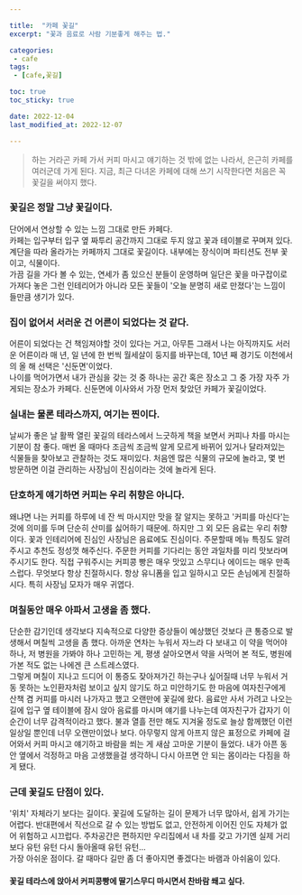 ```yaml
---

title:  "카페 꽃길"
excerpt: "꽃과 음료로 사람 기분좋게 해주는 법."

categories:
 - cafe
tags:
 - [cafe,꽃길]

toc: true
toc_sticky: true

date: 2022-12-04
last_modified_at: 2022-12-07

---
```


>하는 거라곤 카페 가서 커피 마시고 얘기하는 것 밖에 없는 나라서, 은근히 카페를 여러군데 가게 된다. 지금, 최근 다녀온 카페에 대해 쓰기 시작한다면 처음은 꼭 꽃길을 써야지 했다.

### 꽃길은 정말 그냥 꽃길이다.
단어에서 연상할 수 있는 느낌 그대로 만든 카페다.  
카페는 입구부터 입구 옆 짜투리 공간까지 그대로 두지 않고 꽃과 테이블로 꾸며져 있다. 계단을 따라 올라가는 카페까지 그대로 꽃길이다. 내부에는 장식이며 파티션도 전부 꽃이고, 식물이다.  
가끔 길을 가다 볼 수 있는, 연세가 좀 있으신 분들이 운영하며 일단은 꽃을 마구잡이로 가져다 놓은 그런 인테리어가 아니라 모든 꽃들이 '오늘 분명히 새로 만졌다'는 느낌이 들만큼 생기가 있다.  

### 집이 없어서 서러운 건 어른이 되었다는 것 같다.
어른이 되었다는 건 책임져야할 것이 있다는 거고, 아무튼 그래서 나는 아직까지도 서러운 어른이라 매 년, 일 년에 한 번씩 월세살이 둥지를 바꾸는데, 10년 째 경기도 이천에서의 올 해 선택은 '신둔면'이었다.  
나이를 먹어가면서 내가 관심을 갖는 것 중 하나는 공간 혹은 장소고 그 중 가장 자주 가게되는 장소가 카페다. 신둔면에 이사와서 가장 먼저 찾았던 카페가 꽃길이었다.  

### 실내는 물론 테라스까지, 여기는 찐이다.
날씨가 좋은 날 활짝 열린 꽃길의 테라스에서 느긋하게 책을 보면서 커피나 차를 마시는 기분이 참 좋다. 매번 올 때마다 조금씩 조금씩 알게 모르게 바뀌어 있거나 달라져있는 식물들을 찾아보고 관찰하는 것도 재미있다. 처음엔 많은 식물의 규모에 놀라고, 몇 번 방문하면 이걸 관리하는 사장님이 진심이라는 것에 놀라게 된다.

### 단호하게 얘기하면 커피는 우리 취향은 아니다.
왜냐면 나는 커피를 하루에 네 잔 씩 마시지만 맛을 잘 알지는 못하고 '커피를 마신다'는 것에 의미를 두며 단순히 산미를 싫어하기 때문에. 하지만 그 외 모든 음료는 우리 취향이다. 꽃과 인테리어에 진심인 사장님은 음료에도 진심이다. 주문할때 메뉴 특징도 알려주시고 추천도 정성껏 해주신다. 주문한 커피를 기다리는 동안 과일차를 미리 맛보라며 주시기도 한다. 직접 구워주시는 커피콩 빵은 매우 맛있고 스무디나 에이드는 매우 만족스럽다. 무엇보다 항상 친절하시다. 항상 유니폼을 입고 일하시고 모든 손님에게 친절하시다. 특히 사장님 모자가 매우 귀엽다.

### 며칠동안 매우 아파서 고생을 좀 했다.
단순한 감기인데 생각보다 지속적으로 다양한 증상들이 예상했던 것보다 큰 통증으로 발생해서 며칠씩 고생을 좀 했다. 아까운 연차는 누워서 자느라 다 보내고 이 약을 먹어야 하나, 저 병원을 가봐야 하나 고민하는 게, 평생 살아오면서 약을 사먹어 본 적도, 병원에 가본 적도 없는 나에겐 큰 스트레스였다.  
그렇게 며칠이 지나고 드디어 이 통증도 잦아져가긴 하는구나 싶어질때 너무 누워서 거동 못하는 노인환자처럼 보이고 싶지 않기도 하고 미안하기도 한 마음에 여자친구에게 산책 겸 커피를 마시러 나가자고 했고 오랜만에 꽃길에 왔다. 음료만 사서 가려고 나오는 길에 입구 옆 테이블에 잠시 앉아 음료를 마시며 얘기를 나누는데 여자친구가 갑자기 이 순간이 너무 감격적이라고 했다. 불과 열흘 전만 해도 지겨울 정도로 늘상 함께했던 이런 일상일 뿐인데 너무 오랜만이었나 보다. 아무렇지 않게 아프지 않은 표정으로 카페에 걸어와서 커피 마시고 얘기하고 바람을 쐬는 게 새삼 고마운 기분이 들었다. 내가 아픈 동안 옆에서 걱정하고 마음 고생했을걸 생각하니 다시 아프면 안 되는 몸이라는 다짐을 하게 됐다.  

### 근데 꽃길도 단점이 있다.
'위치' 자체라기 보다는 길이다. 꽃길에 도달하는 길이 문제가 너무 많아서, 쉽게 가기는 어렵다. 반대편에서 직선으로 갈 수 있는 방법도 없고, 안전하게 이어진 인도 자체가 없어 위험하고 시끄럽다. 주차공간은 편하지만 우리집에서 내 차를 갖고 가기엔 실제 거리보다 유턴 유턴 다시 돌아올때 유턴 유턴...  
가장 아쉬운 점이다. 갈 때마다 길만 좀 더 좋아지면 좋겠다는 바램과 아쉬움이 있다.

#### 꽃길 테라스에 앉아서 커피콩빵에 딸기스무디 마시면서 찬바람 쐐고 싶다.
